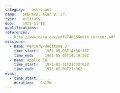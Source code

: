 ```yaml
---
category:	astronaut
name:	SHEPARD, Alan B. Jr.
type:	military
dob:	1923-11-18
qualifications:
references:
  - http://www.nasa.gov/pdf/740566main_current.pdf
missions:
  - name: Mercury-Redstone 3
    time_start:   1961-05-05T14:34:13Z
    time_end:     1961-05-05T14:49:36Z
  - name: Apollo 14
    time_start:   1971-01-31T21:03:02Z
    time_end:     1971-02-09T21:06Z
evas:
  - time_start: 
    duration:   9h17m
---
```

